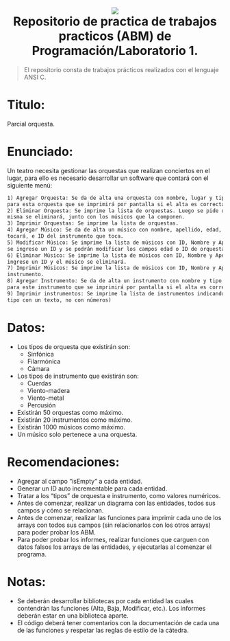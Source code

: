 <h1 align="center">
    <img src="http://utnfrae6.galeon.com/utn.jpg">
    <br/>
    Repositorio de practica de trabajos practicos (ABM) de Programación/Laboratorio 1.
    <br/>
</h1>

> El repositorio consta de trabajos prácticos realizados con el lenguaje ANSI C.
# Titulo:
Parcial orquesta.
# Enunciado:
Un teatro necesita gestionar las orquestas que realizan conciertos en el lugar, para ello es necesario
desarrollar un software que contará con el siguiente menú:

```md
1) Agregar Orquesta: Se da de alta una orquesta con nombre, lugar y tipo. Se generará un ID único
para esta orquesta que se imprimirá por pantalla si el alta es correcta.
2) Eliminar Orquesta: Se imprime la lista de orquestas. Luego se pide que se ingrese un ID y la
misma se eliminará, junto con los músicos que la componen.
3) Imprimir Orquestas: Se imprime la lista de orquestas.
4) Agregar Músico: Se da de alta un músico con nombre, apellido, edad, ID de la orquesta en la que
tocará, e ID del instrumento que toca.
5) Modificar Músico: Se imprime la lista de músicos con ID, Nombre y Apellido. Luego se pide que
se ingrese un ID y se podrán modificar los campos edad o ID de orquesta donde toca.
6) Eliminar Músico: Se imprime la lista de músicos con ID, Nombre y Apellido. Luego se pide que se
ingrese un ID y el músico se eliminará.
7) Imprimir Músicos: Se imprime la lista de músicos con ID, Nombre y Apellido, nombre y tipo de
instrumento.
8) Agregar Instrumento: Se da de alta un instrumento con nombre y tipo. Se generará un ID único
para este instrumento que se imprimirá por pantalla si el alta es correcta.
9) Imprimir instrumentos: Se imprime la lista de instrumentos indicando ID, nombre y tipo (Indicar el
tipo con un texto, no con números)
```

# Datos:

* Los tipos de orquesta que existirán son:
    - Sinfónica
    - Filarmónica
    - Cámara
* Los tipos de instrumento que existirán son:
    - Cuerdas
    - Viento-madera
    - Viento-metal
    - Percusión
* Existirán 50 orquestas como máximo.
* Existirán 20 instrumentos como máximo.
* Existirán 1000 músicos como máximo.
* Un músico solo pertenece a una orquesta.

# Recomendaciones:
* Agregar al campo “isEmpty” a cada entidad.
* Generar un ID auto incrementable para cada entidad.
* Tratar a los “tipos” de orquesta e instrumento, como valores numéricos.
* Antes de comenzar, realizar un diagrama con las entidades, todos sus campos y cómo se
relacionan.
* Antes de comenzar, realizar las funciones para imprimir cada uno de los arrays con todos sus
campos (sin relacionarlos con los otros arrays) para poder probar los ABM.
* Para poder probar los informes, realizar funciones que carguen con datos falsos los arrays de
las entidades, y ejecutarlas al comenzar el programa.

# Notas:
* Se deberán desarrollar bibliotecas por cada entidad las cuales contendrán las funciones (Alta, Baja, Modificar, etc.).
Los informes deberán estar en una biblioteca aparte. 
* El código deberá tener comentarios con la documentación de cada una de las funciones y respetar las reglas de estilo
de la cátedra.

